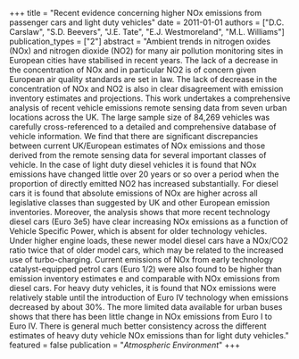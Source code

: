 +++
title = "Recent evidence concerning higher NOx emissions from passenger cars and light duty vehicles"
date = 2011-01-01
authors = ["D.C. Carslaw", "S.D. Beevers", "J.E. Tate", "E.J. Westmoreland", "M.L. Williams"]
publication_types = ["2"]
abstract = "Ambient trends in nitrogen oxides (NOx) and nitrogen dioxide (NO2) for many air pollution monitoring sites in European cities have stabilised in recent years. The lack of a decrease in the concentration of NOx and in particular NO2 is of concern given European air quality standards are set in law. The lack of decrease in the concentration of NOx and NO2 is also in clear disagreement with emission inventory estimates and projections. This work undertakes a comprehensive analysis of recent vehicle emissions remote sensing data from seven urban locations across the UK. The large sample size of 84,269 vehicles was carefully cross-referenced to a detailed and comprehensive database of vehicle information. We find that there are significant discrepancies between current UK/European estimates of NOx emissions and those derived from the remote sensing data for several important classes of vehicle. In the case of light duty diesel vehicles it is found that NOx emissions have changed little over 20 years or so over a period when the proportion of directly emitted NO2 has increased substantially. For diesel cars it is found that absolute emissions of NOx are higher across all legislative classes than suggested by UK and other European emission inventories. Moreover, the analysis shows that more recent technology diesel cars (Euro 3e5) have clear increasing NOx emissions as a function of Vehicle Specific Power, which is absent for older technology vehicles. Under higher engine loads, these newer model diesel cars have a NOx/CO2 ratio twice that of older model cars, which may be related to the increased use of turbo-charging. Current emissions of NOx from early technology catalyst-equipped petrol cars (Euro 1/2) were also found to be higher than emission inventory estimates e and comparable with NOx emissions from diesel cars. For heavy duty vehicles, it is found that NOx emissions were relatively stable until the introduction of Euro IV technology when emissions decreased by about 30%. The more limited data available for urban buses shows that there has been little change in NOx emissions from Euro I to Euro IV. There is general much better consistency across the different estimates of heavy duty vehicle NOx emissions than for light duty vehicles."
featured = false
publication = "*Atmospheric Environment*"
+++

